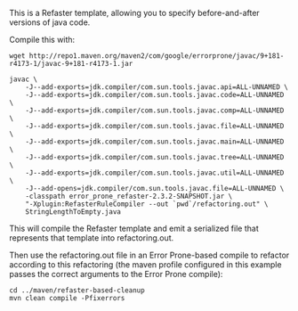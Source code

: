 This is a Refaster template, allowing you to specify before-and-after versions
of java code.

Compile this with:

```shell
wget http://repo1.maven.org/maven2/com/google/errorprone/javac/9+181-r4173-1/javac-9+181-r4173-1.jar

javac \
    -J--add-exports=jdk.compiler/com.sun.tools.javac.api=ALL-UNNAMED \
    -J--add-exports=jdk.compiler/com.sun.tools.javac.code=ALL-UNNAMED \
    -J--add-exports=jdk.compiler/com.sun.tools.javac.comp=ALL-UNNAMED \
    -J--add-exports=jdk.compiler/com.sun.tools.javac.file=ALL-UNNAMED \
    -J--add-exports=jdk.compiler/com.sun.tools.javac.main=ALL-UNNAMED \
    -J--add-exports=jdk.compiler/com.sun.tools.javac.tree=ALL-UNNAMED \
    -J--add-exports=jdk.compiler/com.sun.tools.javac.util=ALL-UNNAMED \
    -J--add-opens=jdk.compiler/com.sun.tools.javac.file=ALL-UNNAMED \
    -classpath error_prone_refaster-2.3.2-SNAPSHOT.jar \
    "-Xplugin:RefasterRuleCompiler --out `pwd`/refactoring.out" \
    StringLengthToEmpty.java
```

This will compile the Refaster template and emit a serialized file that
represents that template into refactoring.out.

Then use the refactoring.out file in an Error Prone-based compile to refactor
according to this refactoring (the maven profile configured in this example
passes the correct arguments to the Error Prone compile):

```shell
cd ../maven/refaster-based-cleanup
mvn clean compile -Pfixerrors
```

